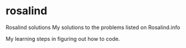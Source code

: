 rosalind
========

Rosalind solutions
My solutions to the problems listed on Rosalind.info

My learning steps in figuring out how to code.
